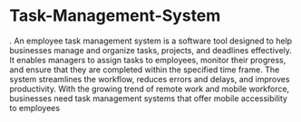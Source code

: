 # Task-Management-System

. An employee task management system is a software tool designed to help businesses manage and organize tasks, projects, and deadlines effectively. It enables managers to assign tasks to employees, monitor their progress, and ensure that they are completed within the specified time frame. The system streamlines the workflow, reduces errors and delays, and improves productivity. With the growing trend of remote work and mobile workforce, businesses need task management systems that offer mobile accessibility to employees
